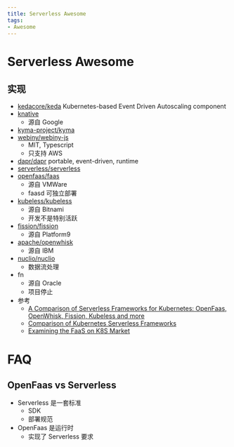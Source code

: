 ```yaml
---
title: Serverless Awesome
tags:
- Awesome
---
```


# Serverless Awesome

## 实现

- [kedacore/keda](https://github.com/kedacore/keda)
  Kubernetes-based Event Driven Autoscaling component
- [knative](https://github.com/knative)
  - 源自 Google
- [kyma-project/kyma](https://github.com/kyma-project/kyma)
- [webiny/webiny-js](https://github.com/webiny/webiny-js)
  - MIT, Typescript
  - 只支持 AWS
- [dapr/dapr](https://github.com/dapr/dapr)
  portable, event-driven, runtime
- [serverless/serverless](https://github.com/serverless/serverless)
- [openfaas/faas](https://github.com/openfaas/faas)
  - 源自 VMWare
  - faasd 可独立部署
- [kubeless/kubeless](https://github.com/kubeless/kubeless)
  - 源自 Bitnami
  - 开发不是特别活跃
- [fission/fission](https://github.com/fission/fission)
  - 源自 Platform9
- [apache/openwhisk](https://github.com/apache/openwhisk)
  - 源自 IBM
- [nuclio/nuclio](https://github.com/nuclio/nuclio)
  - 数据流处理
- fn
  - 源自 Oracle
  - 项目停止
- 参考
  - [A Comparison of Serverless Frameworks for Kubernetes: OpenFaas, OpenWhisk, Fission, Kubeless and more](https://winderresearch.com/a-comparison-of-serverless-frameworks-for-kubernetes-openfaas-openwhisk-fission-kubeless-and-more/)
  - [Comparison of Kubernetes Serverless Frameworks](https://www.vshn.ch/en/blog/a-very-quick-comparison-of-kubernetes-serverless-frameworks/)
  - [Examining the FaaS on K8S Market](https://blogs.cisco.com/cloud/examining-the-faas-on-k8s-market)

# FAQ

## OpenFaas vs Serverless

- Serverless 是一套标准
  - SDK
  - 部署规范
- OpenFaas 是运行时
  - 实现了 Serverless 要求
